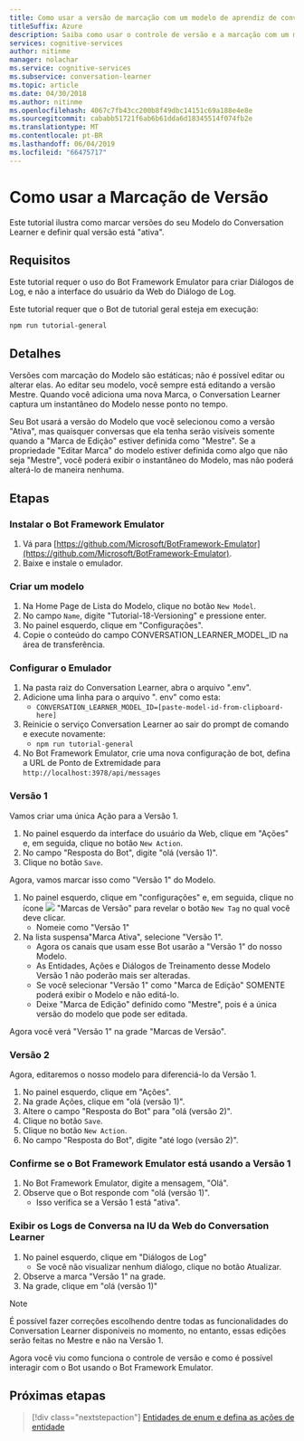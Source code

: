 ```yaml
---
title: Como usar a versão de marcação com um modelo de aprendiz de conversa – serviços Cognitivos do Azure | Microsoft Docs
titleSuffix: Azure
description: Saiba como usar o controle de versão e a marcação com um modelo de aprendiz de conversa.
services: cognitive-services
author: nitinme
manager: nolachar
ms.service: cognitive-services
ms.subservice: conversation-learner
ms.topic: article
ms.date: 04/30/2018
ms.author: nitinme
ms.openlocfilehash: 4067c7fb43cc200b8f49dbc14151c69a188e4e8e
ms.sourcegitcommit: cababb51721f6ab6b61dda6d18345514f074fb2e
ms.translationtype: MT
ms.contentlocale: pt-BR
ms.lasthandoff: 06/04/2019
ms.locfileid: "66475717"
---
```

# <a name="how-to-use-version-tagging"></a>Como usar a Marcação de Versão

Este tutorial ilustra como marcar versões do seu Modelo do Conversation Learner e definir qual versão está "ativa".  

## <a name="requirements"></a>Requisitos
Este tutorial requer o uso do Bot Framework Emulator para criar Diálogos de Log, e não a interface do usuário da Web do Diálogo de Log.  

Este tutorial requer que o Bot de tutorial geral esteja em execução:

    npm run tutorial-general

## <a name="details"></a>Detalhes

Versões com marcação do Modelo são estáticas; não é possível editar ou alterar elas. Ao editar seu modelo, você sempre está editando a versão Mestre. Quando você adiciona uma nova Marca, o Conversation Learner captura um instantâneo do Modelo nesse ponto no tempo. 

Seu Bot usará a versão do Modelo que você selecionou como a versão "Ativa", mas quaisquer conversas que ela tenha serão visíveis somente quando a "Marca de Edição" estiver definida como "Mestre". Se a propriedade "Editar Marca" do modelo estiver definida como algo que não seja "Mestre", você poderá exibir o instantâneo do Modelo, mas não poderá alterá-lo de maneira nenhuma.

## <a name="steps"></a>Etapas

### <a name="install-the-bot-framework-emulator"></a>Instalar o Bot Framework Emulator

1. Vá para [https://github.com/Microsoft/BotFramework-Emulator](https://github.com/Microsoft/BotFramework-Emulator).
2. Baixe e instale o emulador.

### <a name="create-a-model"></a>Criar um modelo

1. Na Home Page de Lista do Modelo, clique no botão `New Model`.
2. No campo `Name`, digite "Tutorial-18-Versioning" e pressione enter.
4. No painel esquerdo, clique em "Configurações".
5. Copie o conteúdo do campo CONVERSATION_LEARNER_MODEL_ID na área de transferência.

### <a name="configure-the-emulator"></a>Configurar o Emulador

1. Na pasta raiz do Conversation Learner, abra o arquivo ".env".
2. Adicione uma linha para o arquivo ". env" como esta:
    - `CONVERSATION_LEARNER_MODEL_ID=[paste-model-id-from-clipboard-here]`
3. Reinicie o serviço Conversation Learner ao sair do prompt de comando e execute novamente:
    - `npm run tutorial-general`
4. No Bot Framework Emulator, crie uma nova configuração de bot, defina a URL de Ponto de Extremidade para `http://localhost:3978/api/messages`

### <a name="version-1"></a>Versão 1

Vamos criar uma única Ação para a Versão 1.

1. No painel esquerdo da interface do usuário da Web, clique em "Ações" e, em seguida, clique no botão `New Action`.
2. No campo "Resposta do Bot", digite "olá (versão 1)".
3. Clique no botão `Save`.

Agora, vamos marcar isso como "Versão 1" do Modelo.

1. No painel esquerdo, clique em "configurações" e, em seguida, clique no ícone ![](../media/tutorial18_version_tags.PNG) "Marcas de Versão" para revelar o botão `New Tag` no qual você deve clicar.
    - Nomeie como "Versão 1"
1. Na lista suspensa"Marca Ativa", selecione "Versão 1".  
    - Agora os canais que usam esse Bot usarão a "Versão 1" do nosso Modelo.
    - As Entidades, Ações e Diálogos de Treinamento desse Modelo Versão 1 não poderão mais ser alteradas.
    - Se você selecionar "Versão 1" como "Marca de Edição" SOMENTE poderá exibir o Modelo e não editá-lo.
    - Deixe "Marca de Edição" definido como "Mestre", pois é a única versão do modelo que pode ser editada.

Agora você verá "Versão 1" na grade "Marcas de Versão".

### <a name="version-2"></a>Versão 2

Agora, editaremos o nosso modelo para diferenciá-lo da Versão 1.

1. No painel esquerdo, clique em "Ações".
2. Na grade Ações, clique em "olá (versão 1)".
3. Altere o campo "Resposta do Bot" para "olá (versão 2)".
4. Clique no botão `Save`.
5. Clique no botão `New Action`.
6. No campo "Resposta do Bot", digite "até logo (versão 2)".

### <a name="confirm-bot-framework-emulator-is-using-version-1"></a>Confirme se o Bot Framework Emulator está usando a Versão 1

1. No Bot Framework Emulator, digite a mensagem, "Olá".
2. Observe que o Bot responde com "olá (versão 1)".
    - Isso verifica se a Versão 1 está "ativa".

### <a name="view-the-conversation-logs-in-conversation-learner-web-ui"></a>Exibir os Logs de Conversa na IU da Web do Conversation Learner

1. No painel esquerdo, clique em "Diálogos de Log"
    - Se você não visualizar nenhum diálogo, clique no botão Atualizar.
2. Observe a marca "Versão 1" na grade.
3. Na grade, clique em "olá (versão 1)"

> [!NOTE]
> É possível fazer correções escolhendo dentre todas as funcionalidades do Conversation Learner disponíveis no momento, no entanto, essas edições serão feitas no Mestre e não na Versão 1.

Agora você viu como funciona o controle de versão e como é possível interagir com o Bot usando o Bot Framework Emulator.

## <a name="next-steps"></a>Próximas etapas

> [!div class="nextstepaction"]
> [Entidades de enum e defina as ações de entidade](./tutorial-enum-set-entity.md)
